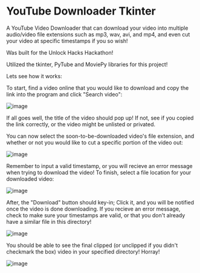 # YouTube Downloader Tkinter
 
A YouTube Video Downloader that can download your video into multiple audio/video file extensions such as mp3, wav, avi, and mp4, and even cut your video at specific timestamps 
if you so wish!

Was built for the Unlock Hacks Hackathon!

Utilized the tkinter, PyTube and MoviePy libraries for this project!

Lets see how it works:

To start, find a video online that you would like to download and copy the link into the program and click "Search video":

![image](https://user-images.githubusercontent.com/97406502/156088796-445d74fd-6990-4852-8d67-17c9af4afb5a.png)

If all goes well, the title of the video should pop up! If not, see if you copied the link correctly, or the video might be unlisted or privated.


You can now select the soon-to-be-downloaded video's file extension, and whether or not you would like to cut a specific portion of the video out:

![image](https://user-images.githubusercontent.com/97406502/156089158-9290a2c5-8ebb-41b5-9be8-aba48b5b315b.png)

Remember to input a valid timestamp, or you will recieve an error message when trying to download the video!
To finish, select a file location for your downloaded video:

![image](https://user-images.githubusercontent.com/97406502/156089435-440c44ff-66f5-45e3-a416-f0a907790ab9.png)

After, the "Download" button should key-in; Click it, and you will be notified once the video is done downloading.
If you recieve an error message, check to make sure your timestamps are valid, or that you don't already have a similar file in this directory!

![image](https://user-images.githubusercontent.com/97406502/156097753-35abba66-f839-4eca-b9a8-3afbba32e1f7.png)

You should be able to see the final clipped (or unclipped if you didn't checkmark the box) video in your specified directory! Horray!

![image](https://user-images.githubusercontent.com/97406502/156097856-5e615a6b-e8c7-482b-861e-376bdaec2e80.png)











